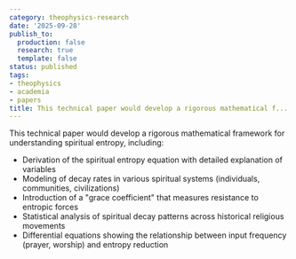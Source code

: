 ```yaml
---
category: theophysics-research
date: '2025-09-28'
publish_to:
  production: false
  research: true
  template: false
status: published
tags:
- theophysics
- academia
- papers
title: This technical paper would develop a rigorous mathematical f...
---
```

   
This technical paper would develop a rigorous mathematical framework for understanding spiritual entropy, including:   
   
   
- Derivation of the spiritual entropy equation with detailed explanation of variables   
- Modeling of decay rates in various spiritual systems (individuals, communities, civilizations)   
- Introduction of a "grace coefficient" that measures resistance to entropic forces   
- Statistical analysis of spiritual decay patterns across historical religious movements   
- Differential equations showing the relationship between input frequency (prayer, worship) and entropy reduction